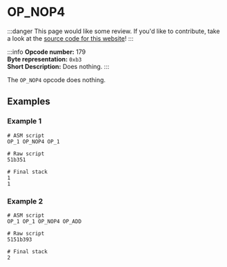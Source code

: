 # OP_NOP4
:::danger
This page would like some review. If you'd like to contribute, take a look at the [source code for this website](https://github.com/thunderbiscuit/opcode-explained)!
:::

:::info
**Opcode number:** 179  
**Byte representation:**  `0xb3`   
**Short Description:** Does nothing. 
:::

The `OP_NOP4` opcode does nothing.

## Examples
### Example 1
```shell
# ASM script
OP_1 OP_NOP4 OP_1 

# Raw script
51b351

# Final stack
1
1
```

### Example 2
```shell
# ASM script
OP_1 OP_1 OP_NOP4 OP_ADD

# Raw script
5151b393

# Final stack
2
```

